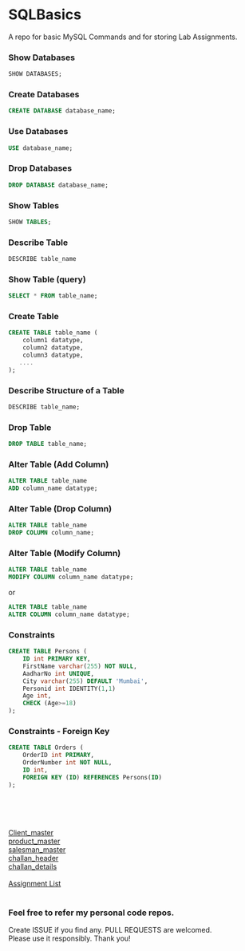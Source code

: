 # SQLBasics
A repo for basic MySQL Commands and for storing Lab Assignments.

### Show Databases

```sql
SHOW DATABASES;
```

### Create Databases

```sql
CREATE DATABASE database_name;
```

### Use Databases

```sql
USE database_name;
```


### Drop Databases

```sql
DROP DATABASE database_name;
```

### Show Tables
```sql
SHOW TABLES;
```

### Describe Table
```sql
DESCRIBE table_name
```

### Show Table (query)
```sql
SELECT * FROM table_name;
```


### Create Table

```sql
CREATE TABLE table_name (
    column1 datatype,
    column2 datatype,
    column3 datatype,
   ....
);
```
### Describe Structure of a Table

```sql
DESCRIBE table_name;
```

### Drop Table

```sql
DROP TABLE table_name;
```

### Alter Table (Add Column)

```sql
ALTER TABLE table_name
ADD column_name datatype;
```

### Alter Table (Drop Column)

```sql
ALTER TABLE table_name
DROP COLUMN column_name;
```

### Alter Table (Modify Column)

```sql
ALTER TABLE table_name
MODIFY COLUMN column_name datatype;
```
or
```sql
ALTER TABLE table_name
ALTER COLUMN column_name datatype;
```


### Constraints

```sql
CREATE TABLE Persons (
    ID int PRIMARY KEY,
    FirstName varchar(255) NOT NULL,
    AadharNo int UNIQUE,
    City varchar(255) DEFAULT 'Mumbai',
    Personid int IDENTITY(1,1)
    Age int,
    CHECK (Age>=18)
);
```

### Constraints - Foreign Key

```sql
CREATE TABLE Orders (
    OrderID int PRIMARY,
    OrderNumber int NOT NULL,
    ID int,
    FOREIGN KEY (ID) REFERENCES Persons(ID)
);
```

<br><br><br>

[Client_master](https://github.com/anxkhn/SQLBasics/tree/main/01-Client_master) <br>
[product_master](https://github.com/anxkhn/SQLBasics/tree/main/02-product_master) <br>
[salesman_master](https://github.com/anxkhn/SQLBasics/tree/main/03-salesman_master) <br>
[challan_header](https://github.com/anxkhn/SQLBasics/tree/main/06-challan_header) <br>
[challan_details](https://github.com/anxkhn/SQLBasics/tree/main/07-challan_details) <br><br>
[Assignment List](https://github.com/anxkhn/SQLBasics/raw/main/SQL_LAB.pdf)
<br><br>

### Feel free to refer my personal code repos. 

Create ISSUE if you find any. PULL REQUESTS are welcomed. <br>
Please use it responsibly. Thank you!
